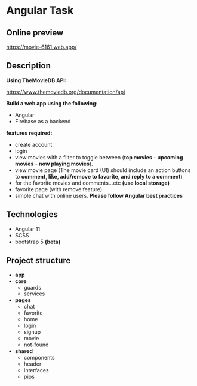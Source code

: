 # Angular Task
## Online preview

https://movie-6161.web.app/

## Description
**Using TheMovieDB API:**

https://www.themoviedb.org/documentation/api

**Build a web app using the following:**
- Angular
- Firebase as a backend

**features required:**
-  create account
- login
- view movies with a filter to toggle between (**top movies** - **upcoming movies** -  **now playing movies**).
- view movie page (The movie card (UI) should include an action buttons to **comment, like, add/remove to favorite, and reply to a comment**)
- for the favorite movies and comments...etc **(use local storage)**
- favorite page (with remove feature)
- simple chat with online users.
**Please follow Angular best practices**

## Technologies
- Angular 11
- SCSS
- bootstrap 5 **(beta)**

## Project structure
- **app**
 - **core**
   - guards
   - services
 - **pages**
   - chat
   - favorite
   - home
   - login
   - signup
   - movie
   - not-found
 - **shared**
   - components
   - header
   - interfaces
   - pips

